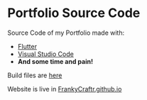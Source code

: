# Portfolio Source Code

Source Code of my Portfolio made with:

 - [Flutter](https://flutter.dev/)
 - [Visual Studio Code](https://code.visualstudio.com)
 - **And some time and pain!**

Build files are [here](https://github.com/FrankyCraftr/FrankyCraftr.github.io)

Website is live in [FrankyCraftr.github.io](https://FrankyCraftr.github.io/#)
